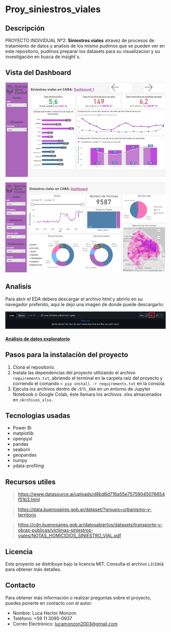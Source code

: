 # Proy_siniestros_viales

## **Descripción**

PROYECTO INDIVIDUAL Nº2: **Siniestros viales**
atravez de procesos de tratamiento de datos y analisis de los mismo pudimos que se pueden ver en este repositorio, pudimos preparar los datasets para su visualizacion y su investigaciòn en busca de insight`s.

## **Vista del Dashboard**

![Dashboard Demo 1](Imagenes/Dashboard_2.png)

![Dashboard Demo 2](Imagenes/Dashboard.png)

## **Analisis**

Para abrir el EDA debera descargar el archivo html y abrirlo en su navegador preferido, aqui le dejo una imagen de donde puede descargarlo:

![Download example](Imagenes/Download.png)

#### [Análisis de datos exploratorio](./ETL_EDA/siniestros_report_eda.html)

## **Pasos para la instalaciòn del proyecto**

1. Cloná el repositorio.
2. Instala las dependencias del proyecto utilizando el archivo ``requirements.txt``, abriendo el terminal en la carpeta raíz del proyecto y corriendo el comando ``> pip install -r requirements.txt`` en la consola 
3. Ejecuta los archivos dentro de ``/ETL_EDA`` en un entorno de Jupyter Notebook o Google Colab, éste llamara los archivos .xlxs almacenados en ``/Archivos_xlsx.``

## **Tecnologias usadas**

* Power Bi
* matplotlib
* openpyxl
* pandas
* seaborn
* geopandas
* numpy
* ydata-profiling

## **Recursos utiles**

> https://www.datasource.ai/uploads/d8bd6d716a55e75759045076654f51b3.html

> https://data.buenosaires.gob.ar/dataset/?groups=urbanismo-y-territorio

> https://cdn.buenosaires.gob.ar/datosabiertos/datasets/transporte-y-obras-publicas/victimas-siniestros-viales/NOTAS_HOMICIDIOS_SINIESTRO_VIAL.pdf


## **Licencia**

Este proyecto se distribuye bajo la licencia MIT. Consulta el archivo ``LICENSE`` para obtener más detalles.


## **Contacto**

Para obtener más información o realizar preguntas sobre el proyecto, puedes ponerte en contacto con el autor:

* Nombre: Luca Hector Monzon
* Teléfono: +59 11 3095-0937
* Correo Electrónico: lucamonzon2003@gmail.com
